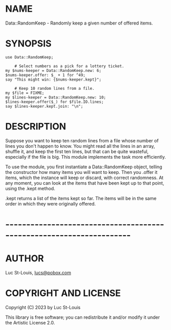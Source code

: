 NAME
====

Data::RandomKeep - Randomly keep a given number of offered items.

SYNOPSIS
========

    use Data::RandomKeep;

        # Select numbers as a pick for a lottery ticket.
    my $nums-keeper = Data::RandomKeep.new: 6;
    $nums-keeper.offer: $_ + 1 for ^49;
    say "This might win: {$nums-keeper.kept}";

        # Keep 10 random lines from a file.
    my $file = FIXME;
    my $lines-keeper = Data::RandomKeep.new: 10;
    $lines-keeper.offer($_) for $file.IO.lines;
    say $lines-keeper.kept.join: "\n";

DESCRIPTION
===========

Suppose you want to keep ten random lines from a file whose number of lines you don't happen to know. You might read all the lines in an array, shuffle it, and keep the first ten lines, but that can be quite wasteful, especially if the file is big. This module implements the task more efficiently.

To use the module, you first instantiate a Data::RandomKeep object, telling the constructor how many items you will want to keep. Then you .offer it items, which the instance will keep or discard, with correct randomness. At any moment, you can look at the items that have been kept up to that point, using the .kept method.

.kept returns a list of the items kept so far. The items will be in the same order in which they were originally offered.

# --------------------------------------------------------------------

AUTHOR
======

Luc St-Louis, <lucs@pobox.com>

COPYRIGHT AND LICENSE
=====================

Copyright (C) 2023 by Luc St-Louis

This library is free software; you can redistribute it and/or modify it under the Artistic License 2.0.

